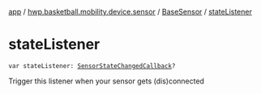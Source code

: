 [app](../../index.md) / [hwp.basketball.mobility.device.sensor](../index.md) / [BaseSensor](index.md) / [stateListener](.)

# stateListener

`var stateListener: `[`SensorStateChangedCallback`](-sensor-state-changed-callback/index.md)`?`

Trigger this listener when your sensor gets (dis)connected

